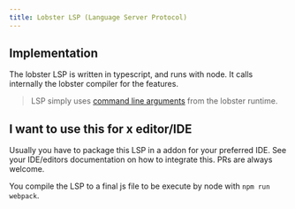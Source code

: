 ```yaml
---
title: Lobster LSP (Language Server Protocol)
---
```


Implementation
-------------------
The lobster LSP is written in typescript, and runs with node.
It calls internally the lobster compiler for the features.
> LSP simply uses [command line arguments](command_line_usage.html) from the lobster runtime.

I want to use this for x editor/IDE
--------------------------------------
Usually you have to package this LSP in a addon for your preferred IDE.
See your IDE/editors documentation on how to integrate this. 
PRs are always welcome.

You compile the LSP to a final js file to be execute by node with `npm run webpack`.
